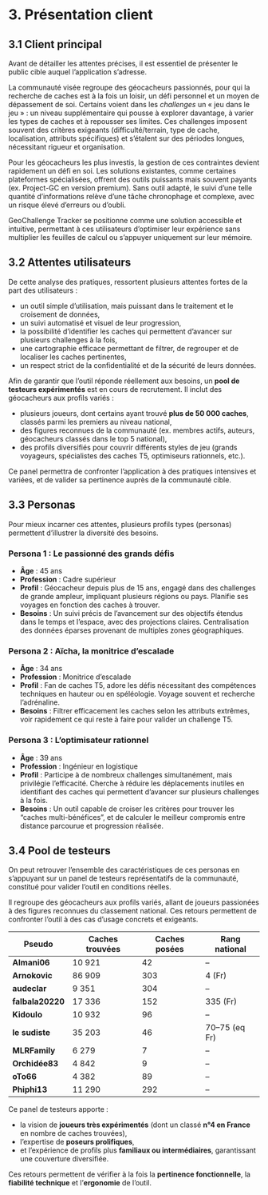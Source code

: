 # 3. Présentation client

## 3.1 Client principal

Avant de détailler les attentes précises, il est essentiel de présenter le public cible auquel l’application s’adresse.

La communauté visée regroupe des géocacheurs passionnés, pour qui la recherche de caches est à la fois un loisir, un défi personnel et un moyen de dépassement de soi.
Certains voient dans les *challenges* un « jeu dans le jeu » : un niveau supplémentaire qui pousse à explorer davantage, à varier les types de caches et à repousser ses limites. Ces challenges imposent souvent des critères exigeants (difficulté/terrain, type de cache, localisation, attributs spécifiques) et s’étalent sur des périodes longues, nécessitant rigueur et organisation.

Pour les géocacheurs les plus investis, la gestion de ces contraintes devient rapidement un défi en soi. Les solutions existantes, comme certaines plateformes spécialisées, offrent des outils puissants mais souvent payants (ex. Project-GC en version premium). Sans outil adapté, le suivi d’une telle quantité d’informations relève d’une tâche chronophage et complexe, avec un risque élevé d’erreurs ou d’oubli.

GeoChallenge Tracker se positionne comme une solution accessible et intuitive, permettant à ces utilisateurs d’optimiser leur expérience sans multiplier les feuilles de calcul ou s’appuyer uniquement sur leur mémoire.

## 3.2 Attentes utilisateurs

De cette analyse des pratiques, ressortent plusieurs attentes fortes de la part des utilisateurs :

* un outil simple d’utilisation, mais puissant dans le traitement et le croisement de données,
* un suivi automatisé et visuel de leur progression,
* la possibilité d’identifier les caches qui permettent d’avancer sur plusieurs challenges à la fois,
* une cartographie efficace permettant de filtrer, de regrouper et de localiser les caches pertinentes,
* un respect strict de la confidentialité et de la sécurité de leurs données.

Afin de garantir que l’outil réponde réellement aux besoins, un **pool de testeurs expérimentés** est en cours de recrutement. Il inclut des géocacheurs aux profils variés :

* plusieurs joueurs, dont certains ayant trouvé **plus de 50 000 caches**, classés parmi les premiers au niveau national,
* des figures reconnues de la communauté (ex. membres actifs, auteurs, géocacheurs classés dans le top 5 national),
* des profils diversifiés pour couvrir différents styles de jeu (grands voyageurs, spécialistes des caches T5, optimiseurs rationnels, etc.).

Ce panel permettra de confronter l’application à des pratiques intensives et variées, et de valider sa pertinence auprès de la communauté cible.

## 3.3 Personas

Pour mieux incarner ces attentes, plusieurs profils types (personas) permettent d’illustrer la diversité des besoins.

### Persona 1 : Le passionné des grands défis

* **Âge** : 45 ans
* **Profession** : Cadre supérieur
* **Profil** : Géocacheur depuis plus de 15 ans, engagé dans des challenges de grande ampleur, impliquant plusieurs régions ou pays. Planifie ses voyages en fonction des caches à trouver.
* **Besoins** : Un suivi précis de l’avancement sur des objectifs étendus dans le temps et l’espace, avec des projections claires. Centralisation des données éparses provenant de multiples zones géographiques.

### Persona 2 : Aïcha, la monitrice d’escalade

* **Âge** : 34 ans
* **Profession** : Monitrice d’escalade
* **Profil** : Fan de caches T5, adore les défis nécessitant des compétences techniques en hauteur ou en spéléologie. Voyage souvent et recherche l’adrénaline.
* **Besoins** : Filtrer efficacement les caches selon les attributs extrêmes, voir rapidement ce qui reste à faire pour valider un challenge T5.

### Persona 3 : L’optimisateur rationnel

* **Âge** : 39 ans
* **Profession** : Ingénieur en logistique
* **Profil** : Participe à de nombreux challenges simultanément, mais privilégie l’efficacité. Cherche à réduire les déplacements inutiles en identifiant des caches qui permettent d’avancer sur plusieurs challenges à la fois.
* **Besoins** : Un outil capable de croiser les critères pour trouver les “caches multi-bénéfices”, et de calculer le meilleur compromis entre distance parcourue et progression réalisée.

## 3.4 Pool de testeurs

On peut retrouver l’ensemble des caractéristiques de ces personas en s’appuyant sur un panel de testeurs représentatifs de la communauté, constitué pour valider l’outil en conditions réelles.

Il regroupe des géocacheurs aux profils variés, allant de joueurs passionées à des figures reconnues du classement national. 
Ces retours permettent de confronter l’outil à des cas d’usage concrets et exigeants.

| Pseudo              | Caches trouvées | Caches posées | Rang national |
|---------------------|-----------------|---------------|---------------|
| **Almani06**        |          10 921 |            42 |             – |
| **Arnokovic**       |          86 909 |           303 |        4 (Fr) |
| **audeclar**        |           9 351 |           304 |             – |
| **falbala20220**    |          17 336 |           152 |      335 (Fr) |
| **Kidoulo**         |          10 932 |            96 |             – |
| **le sudiste**      |          35 203 |            46 | 70–75 (eq Fr) |
| **MLRFamily**       |           6 279 |             7 |             – |
| **Orchidée83**      |           4 842 |             9 |             – |
| **oTo66**           |           4 382 |            89 |             – |
| **Phiphi13**        |          11 290 |           292 |             – |

Ce panel de testeurs apporte :

* la vision de **joueurs très expérimentés** (dont un classé **n°4 en France** en nombre de caches trouvées),  
* l’expertise de **poseurs prolifiques**,  
* et l’expérience de profils plus **familiaux ou intermédiaires**, garantissant une couverture diversifiée.  

Ces retours permettent de vérifier à la fois la **pertinence fonctionnelle**, la **fiabilité technique** et l’**ergonomie** de l’outil.
